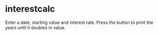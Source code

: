 # interestcalc
Enter a date, starting value and interest rate. Press the button to print the years until it doubles in value.

